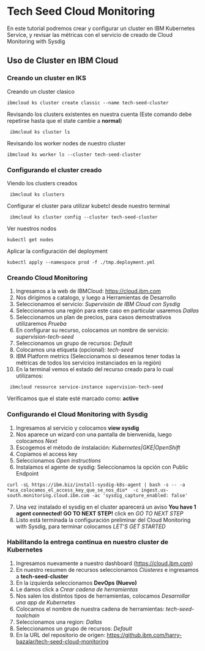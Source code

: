 # Tech Seed Cloud Monitoring
 En este tutorial podremos crear y configurar un cluster en IBM Kubernetes Service, y revisar las métricas con el servicio de creado de Cloud Monitoring with Sysdig

## Uso de Cluster en IBM Cloud

### Creando un cluster en IKS
 Creando un cluster clasico
 ```shell
 ibmcloud ks cluster create classic --name tech-seed-cluster
```

 Revisando los clusters existentes en nuestra cuenta (Este comando debe repetirse hasta que el state cambie a **normal**)
```shell
 ibmcloud ks cluster ls
```

 Revisando los worker nodes de nuestro cluster
 ```shell
 ibmcloud ks worker ls --cluster tech-seed-cluster
 ```
 
### Configurando el cluster creado
 Viendo los clusters creados
```shell
 ibmcloud ks clusters    
```
 Configurar el cluster para utilizar kubetcl desde nuestro terminal
```shell
 ibmcloud ks cluster config --cluster tech-seed-cluster
 ``````
 Ver nuestros nodos
 ```shell
 kubectl get nodes
 ```
 Aplicar la configuración del deployment
 ```shell
 kubectl apply --namespace prod -f ./tmp.deployment.yml
 ```

### Creando Cloud Monitoring
 
1. Ingresamos a la web de IBMCloud: https://cloud.ibm.com
2. Nos dirigimos a catalogo, y luego a Herramientas de Desarrollo
3. Seleccionamos el servicio: *Supervisión de IBM Cloud con Sysdig*
4. Seleccionamos una región para este caso en particular usaremos *Dallas*
5. Seleccionamos un plan de precios, para casos demostrativos utilizaremos *Prueba*
6. En configurar su recurso, colocamos un nombre de servicio: *supervision-tech-seed*
7. Seleccionamos un grupo de recursos: *Default*
8. Colocamos una etiqueta (opcional): *tech-seed*
9. IBM Platform metrics (Seleccionamos si deseamos tener todas la métricas de todos los servicios instanciados en la región)
10. En la terminal vemos el estado del recurso creado para lo cual utilizamos:
```shell
 ibmcloud resource service-instance supervision-tech-seed
```
Verificamos que el state esté marcado como: **active**

### Configurando el Cloud Monitoring with Sysdig

1. Ingresamos al servicio y colocamos **view sysdig**
2. Nos aparece un wizard con una pantalla de bienvenida, luego colocamos *Next*
3. Escogemos el método de instalación: *Kubernetes|GKE|OpenShift*
4. Copiamos el access key
5. Seleccionamos *Open instructions*
6. Instalamos el agente de sysdig: Seleccionamos la opción con Public Endpoint
```shell
curl -sL https://ibm.biz/install-sysdig-k8s-agent | bash -s -- -a  *aca_colocamos_el_access_key_que_se_nos_dio*  -c ingest.us-south.monitoring.cloud.ibm.com -ac 'sysdig_capture_enabled: false'
```
7. Una vez instalado el sysdig en el cluster aparecerá un aviso **You have 1 agent connected! GO TO NEXT STEP!** click en *GO TO NEXT STEP*
8. Listo está terminada la configuración preliminar del Cloud Monitoring with Sysdig, para terminar colocamos *LET'S GET STARTED*

### Habilitando la entrega continua en nuestro cluster de Kubernetes

1. Ingresamos nuevamente a nuestro dashboard (https://cloud.ibm.com)
2. En nuestro resumen de recursos seleccionamos *Clústeres* e ingresamos a **tech-seed-cluster**
3. En la izquierda seleccionamos **DevOps (Nuevo)**
4. Le damos click a *Crear cadena de herramientas*
5. Nos salen los distintos tipos de herramientas, colocamos *Desarrollar una app de Kubernetes*
6. Colocamos el nombre de nuestra cadena de herramientas: *tech-seed-toolchain*
7. Seleccionamos una region: *Dallas*
8. Seleccionamos un grupo de recursos: *Default*
9. En la URL del repositorio de origen: https://github.ibm.com/harry-bazalar/tech-seed-cloud-monitoring

